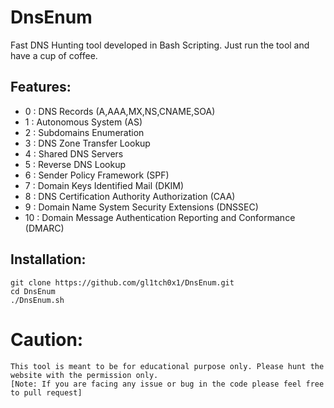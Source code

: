 # DnsEnum
Fast DNS Hunting tool developed in Bash Scripting. Just run the tool and have a cup of coffee.

## Features: 
* 0 : DNS Records (A,AAA,MX,NS,CNAME,SOA)
* 1 : Autonomous System (AS)
* 2 : Subdomains Enumeration
* 3 : DNS Zone Transfer Lookup
* 4 : Shared DNS Servers
* 5 : Reverse DNS Lookup
* 6 : Sender Policy Framework (SPF)
* 7 : Domain Keys Identified Mail (DKIM)
* 8 : DNS Certification Authority Authorization (CAA)
* 9 : Domain Name System Security Extensions (DNSSEC)
* 10 : Domain Message Authentication Reporting and Conformance (DMARC)

## Installation:

  ```
  git clone https://github.com/gl1tch0x1/DnsEnum.git
  cd DnsEnum
  ./DnsEnum.sh
  ```
  # Caution:
    This tool is meant to be for educational purpose only. Please hunt the website with the permission only.
    [Note: If you are facing any issue or bug in the code please feel free to pull request]
